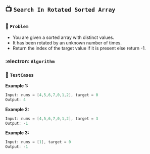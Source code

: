 ## 📺  `Search In Rotated Sorted Array`

### 🧿 `Problem`
* You are given a sorted array with distinct values.
* It has been rotated by an unknown number of times.
* Return the index of the target value if it is present else return -1.

### :electron: `Algorithm`



### 🧪 `TestCases`

**Example 1:**
```kotlin
Input: nums = [4,5,6,7,0,1,2], target = 0
Output: 4
```
**Example 2:**
```kotlin
Input: nums = [4,5,6,7,0,1,2], target = 3
Output: -1
```

**Example 3:**
```kotlin
Input: nums = [1], target = 0
Output: -1
```

